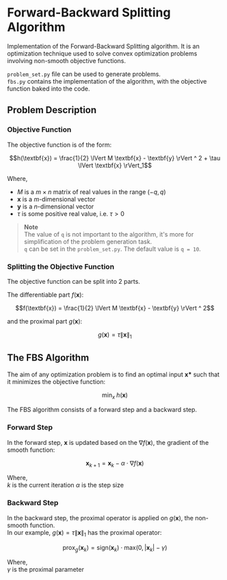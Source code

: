 # Forward-Backward Splitting Algorithm

Implementation of the Forward-Backward Splitting algorithm. It is an optimization technique used to solve convex
optimization problems involving non-smooth objective functions.

`problem_set.py` file can be used to generate problems.  
`fbs.py` contains the implementation of the algorithm, with the objective function baked into the code.

## Problem Description

### Objective Function

The objective function is of the form:

```math
h(\textbf{x}) = \frac{1}{2} \lVert M \textbf{x} - \textbf{y} \rVert ^ 2 + \tau \lVert \textbf{x} \rVert_1
```

Where,

* $M$ is a $m \times n$ matrix of real values in the range $(-q, q)$
* $\textbf{x}$ is a $m$-dimensional vector
* $\textbf{y}$ is a $n$-dimensional vector
* $\tau$ is some positive real value, i.e. $\tau > 0$

> **Note**  
> The value of `q` is not important to the algorithm, it's more for simplification of the problem generation task.  
> `q` can be set in the `problem_set.py`. The default value is `q = 10`.

### Splitting the Objective Function

The objective function can be split into 2 parts.

The differentiable part $f(\textbf{x})$:

```math
f(\textbf{x}) = \frac{1}{2} \lVert M \textbf{x} - \textbf{y} \rVert ^ 2
```

and the proximal part $g(\textbf{x})$:

```math 
g(\textbf{x}) = \tau \lVert \textbf{x} \rVert_1
```

## The FBS Algorithm

The aim of any optimization problem is to find an optimal input $\textbf{x*}$ such that it minimizes the objective
function:

```math
\min_{x} \; h(\textbf{x})
```

The FBS algorithm consists of a forward step and a backward step.

### Forward Step

In the forward step, $\textbf{x}$ is updated based on the $\nabla f(\textbf{x})$, the gradient of the smooth function:

```math
\textbf{x}_{k+1} = \textbf{x}_k - \alpha \cdot \nabla f(\textbf{x})
```

Where,  
$k$ is the current iteration
$\alpha$ is the step size

### Backward Step

In the backward step, the proximal operator is applied on $g(\textbf{x})$, the non-smooth function.  
In our example, $g(\textbf{x}) = \tau \lVert \textbf{x} \rVert_1$ has the proximal operator:

```math
\text{prox}_{g}(\textbf{x}_k) = \text{sign}(\textbf{x}_k) \cdot \text{max}(0, |\textbf{x}_k| - \gamma)
```

Where,  
$\gamma$ is the proximal parameter
